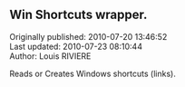 ## Win Shortcuts wrapper.  
Originally published: 2010-07-20 13:46:52  
Last updated: 2010-07-23 08:10:44  
Author: Louis RIVIERE  
  
Reads or Creates Windows shortcuts (links).